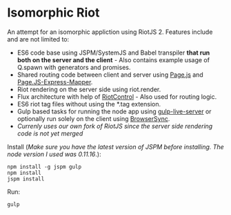 # Isomorphic Riot
An attempt for an isomorphic appliction using RiotJS 2. Features include and are not limited to:
+ ES6 code base using JSPM/SystemJS and Babel transpiler __that run both on the server and the client__ - Also contains example usage of Q.spawn with generators and promises.
+ Shared routing code between client and server using [Page.js](https://visionmedia.github.io/page.js/) and [Page.JS-Express-Mapper](https://github.com/kethinov/page.js-express-mapper.js).
+ Riot rendering on the server side using riot.render.
+ Flux architecture with help of [RiotControl](https://github.com/jimsparkman/RiotControl/) - Also used for routing logic.
+ ES6 riot tag files without using the *.tag extension.
+ Gulp based tasks for running the node app using [gulp-live-server](https://github.com/gimm/gulp-live-server) or optionally run solely on the client using [BrowserSync](http://www.browsersync.io/).
+ *Currenly uses our own fork of RiotJS since the server side rendering code is not yet merged*

Install
(*Make sure you have the latest version of JSPM before installing. The node version I used was 0.11.16*.):
```
npm install -g jspm gulp
npm install
jspm install
```
Run:
```
gulp
```

